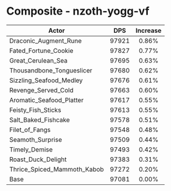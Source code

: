 # Composite - nzoth-yogg-vf
| Actor | DPS | Increase |
|---|:---:|:---:|
|Draconic_Augment_Rune|97921|0.86%|
|Fated_Fortune_Cookie|97827|0.77%|
|Great_Cerulean_Sea|97695|0.63%|
|Thousandbone_Tongueslicer|97680|0.62%|
|Sizzling_Seafood_Medley|97676|0.61%|
|Revenge_Served_Cold|97663|0.60%|
|Aromatic_Seafood_Platter|97617|0.55%|
|Feisty_Fish_Sticks|97613|0.55%|
|Salt_Baked_Fishcake|97578|0.51%|
|Filet_of_Fangs|97548|0.48%|
|Seamoth_Surprise|97509|0.44%|
|Timely_Demise|97493|0.42%|
|Roast_Duck_Delight|97383|0.31%|
|Thrice_Spiced_Mammoth_Kabob|97272|0.20%|
|Base|97081|0.00%|

